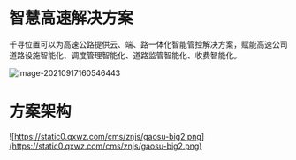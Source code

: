# 智慧高速解决方案

千寻位置可以为高速公路提供云、端、路一体化智能管控解决方案，赋能高速公司道路设施智能化、调度管理智能化、道路监管智能化、收费智能化。

![image-20210917160546443](https://gitee.com/er-huomeng/l-img/raw/master/typora/image-20210917160546443.png)

# 方案架构

![https://static0.qxwz.com/cms/znjs/gaosu-big2.png](https://static0.qxwz.com/cms/znjs/gaosu-big2.png)